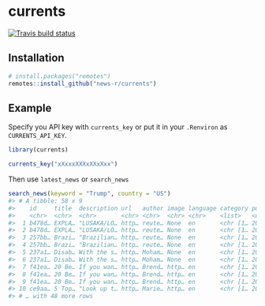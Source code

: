<!-- README.md is generated from README.Rmd. Please edit that file -->


# currents

<!-- badges: start -->
[![Travis build status](https://travis-ci.org/news-r/currents.svg?branch=master)](https://travis-ci.org/news-r/currents)
<!-- badges: end -->

## Installation

``` r
# install.packages("remotes")
remotes::install_github("news-r/currents")
```

## Example

Specify you API key with `currents_key` or put it in your `.Renviron` as `CURRENTS_API_KEY`.

```r
library(currents)

currents_key("xXxxxXXXxXXxXxx")
```

Then use `latest_news` or `search_news`


```r
search_news(keyword = "Trump", country = "US")
#> # A tibble: 58 x 9
#>    id     title  description url   author image language category published
#>    <chr>  <chr>  <chr>       <chr> <chr>  <chr> <chr>    <list>   <chr>    
#>  1 b478d… EXPLA… "LUSAKA/LO… http… reute… None  en       <chr [1… 2019-05-…
#>  2 b478d… EXPLA… "LUSAKA/LO… http… reute… None  en       <chr [1… 2019-05-…
#>  3 257bb… Brazi… "Brazilian… http… reute… None  en       <chr [1… 2019-05-…
#>  4 257bb… Brazi… "Brazilian… http… reute… None  en       <chr [1… 2019-05-…
#>  5 237a1… Disab… With the s… http… Moham… None  en       <chr [1… 2019-05-…
#>  6 237a1… Disab… With the s… http… Moham… None  en       <chr [1… 2019-05-…
#>  7 f41ea… 20 Be… If you wan… http… Brend… http… en       <chr [1… 2019-05-…
#>  8 f41ea… 20 Be… If you wan… http… Brend… http… en       <chr [1… 2019-05-…
#>  9 f41ea… 20 Be… If you wan… http… Brend… http… en       <chr [1… 2019-05-…
#> 10 ce9aa… 5 Top… "Look up t… http… Marie… http… en       <chr [1… 2019-05-…
#> # … with 48 more rows
```

